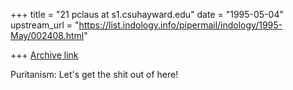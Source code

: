 +++
title = "21 pclaus at s1.csuhayward.edu"
date = "1995-05-04"
upstream_url = "https://list.indology.info/pipermail/indology/1995-May/002408.html"

+++
[Archive link](https://list.indology.info/pipermail/indology/1995-May/002408.html)

Puritanism: Let's get the shit out of here!






